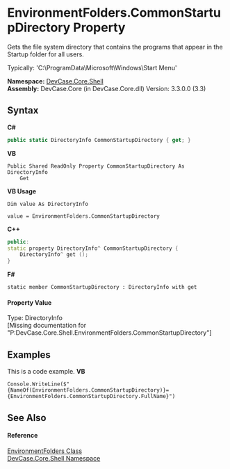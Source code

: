 # EnvironmentFolders.CommonStartupDirectory Property 
 

Gets the file system directory that contains the programs that appear in the Startup folder for all users. 

 Typically: 'C:\ProgramData\Microsoft\Windows\Start Menu'

**Namespace:**&nbsp;<a href="N_DevCase_Core_Shell">DevCase.Core.Shell</a><br />**Assembly:**&nbsp;DevCase.Core (in DevCase.Core.dll) Version: 3.3.0.0 (3.3)

## Syntax

**C#**<br />
``` C#
public static DirectoryInfo CommonStartupDirectory { get; }
```

**VB**<br />
``` VB
Public Shared ReadOnly Property CommonStartupDirectory As DirectoryInfo
	Get
```

**VB Usage**<br />
``` VB Usage
Dim value As DirectoryInfo

value = EnvironmentFolders.CommonStartupDirectory

```

**C++**<br />
``` C++
public:
static property DirectoryInfo^ CommonStartupDirectory {
	DirectoryInfo^ get ();
}
```

**F#**<br />
``` F#
static member CommonStartupDirectory : DirectoryInfo with get

```


#### Property Value
Type: DirectoryInfo<br />\[Missing <value> documentation for "P:DevCase.Core.Shell.EnvironmentFolders.CommonStartupDirectory"\]

## Examples
This is a code example. 
**VB**<br />
``` VB
Console.WriteLine($"{NameOf(EnvironmentFolders.CommonStartupDirectory)}={EnvironmentFolders.CommonStartupDirectory.FullName}")
```


## See Also


#### Reference
<a href="T_DevCase_Core_Shell_EnvironmentFolders">EnvironmentFolders Class</a><br /><a href="N_DevCase_Core_Shell">DevCase.Core.Shell Namespace</a><br />